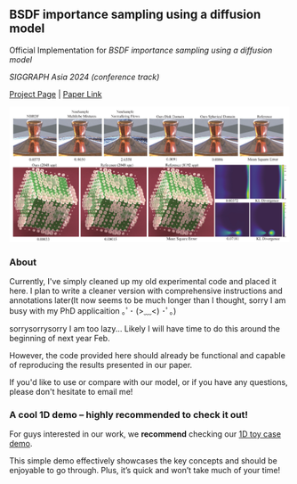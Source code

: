 ## BSDF importance sampling using a diffusion model

Official Implementation for *BSDF importance sampling using a diffusion model*

*SIGGRAPH Asia 2024 (conference track)*

[Project Page](https://fzy28.github.io/BSDF_diffusion_sampling_web/) | [Paper Link](https://fzy28.github.io/BSDF_diffusion_sampling_web/main.pdf)

![teaser](./images/teaser.jpg)


### About

Currently, I've simply cleaned up my old experimental code and placed it here. I plan to write a cleaner version with comprehensive instructions and annotations later(It now seems to be much longer than I thought, sorry I am busy with my PhD applicaition ｡ﾟ･ (>﹏<) ･ﾟ｡) 

sorrysorrysorry I am too lazy... Likely I will have time to do this around the beginning of next year Feb.  

However, the code provided here should already be functional and capable of reproducing the results presented in our paper.

If you'd like to use or compare with our model, or if you have any questions, please don't hesitate to email me! 

### A cool 1D demo – highly recommended to check it out!

For guys interested in our work, we **recommend** checking our [1D toy case demo](https://colab.research.google.com/drive/1UENmBsCueM-yPOfaS1YqQ6lC9BPxALwV?usp=sharing). 

This simple demo effectively showcases the key concepts and should be enjoyable to go through. Plus, it’s quick and won’t take much of your time!
